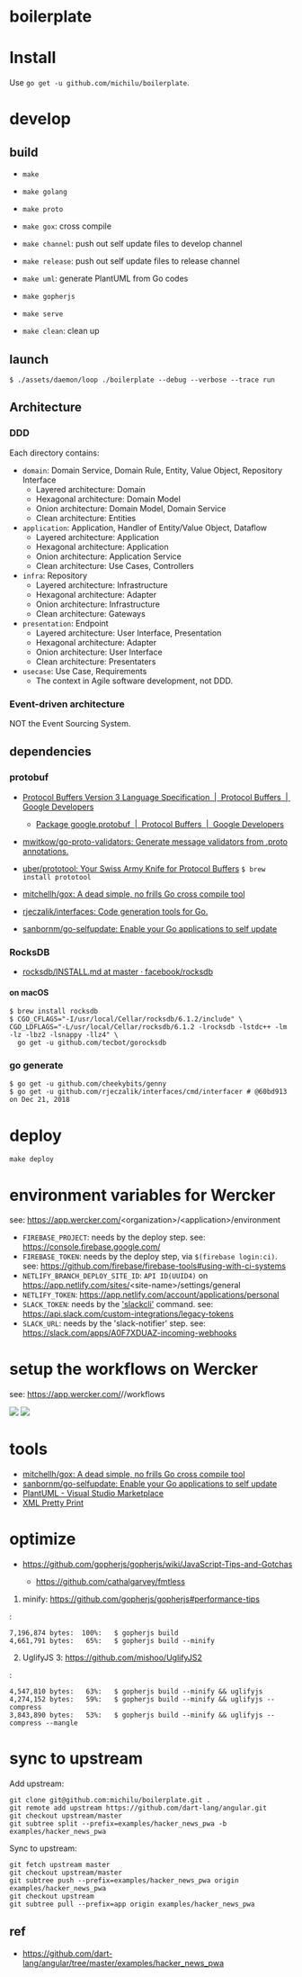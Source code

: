 # boilerplate

# Install
Use `go get -u github.com/michilu/boilerplate`.

# develop

## build

- `make`

- `make golang`
- `make proto`
- `make gox`:       cross compile
- `make channel`:   push out self update files to develop channel
- `make release`:   push out self update files to release channel
- `make uml`:       generate PlantUML from Go codes

- `make gopherjs`
- `make serve`

- `make clean`:     clean up

## launch

```console
$ ./assets/daemon/loop ./boilerplate --debug --verbose --trace run
```

## Architecture

### DDD

Each directory contains:
- `domain`: Domain Service, Domain Rule, Entity, Value Object, Repository Interface
  - Layered architecture: Domain
  - Hexagonal architecture: Domain Model
  - Onion architecture: Domain Model, Domain Service
  - Clean architecture: Entities
- `application`: Application, Handler of Entity/Value Object, Dataflow
  - Layered architecture: Application
  - Hexagonal architecture: Application
  - Onion architecture: Application Service
  - Clean architecture: Use Cases, Controllers
- `infra`: Repository
  - Layered architecture: Infrastructure
  - Hexagonal architecture: Adapter
  - Onion architecture: Infrastructure
  - Clean architecture: Gateways
- `presentation`: Endpoint
  - Layered architecture: User Interface, Presentation
  - Hexagonal architecture: Adapter
  - Onion architecture: User Interface
  - Clean architecture: Presentaters
- `usecase`: Use Case, Requirements
  - The context in Agile software development, not DDD.

### Event-driven architecture
NOT the Event Sourcing System.

## dependencies

### protobuf
- [Protocol Buffers Version 3 Language Specification  \|  Protocol Buffers  \|  Google Developers](https://developers.google.com/protocol-buffers/docs/reference/proto3-spec)
  - [Package google\.protobuf  \|  Protocol Buffers  \|  Google Developers](https://developers.google.com/protocol-buffers/docs/reference/google.protobuf)
- [mwitkow/go-proto-validators: Generate message validators from .proto annotations.](https://github.com/mwitkow/go-proto-validators/blob/master/validator.proto)
- [uber/prototool: Your Swiss Army Knife for Protocol Buffers](https://github.com/uber/prototool) `$ brew install prototool`

- [mitchellh/gox: A dead simple, no frills Go cross compile tool](https://github.com/mitchellh/gox)
- [rjeczalik/interfaces: Code generation tools for Go.](https://github.com/rjeczalik/interfaces)
- [sanbornm/go-selfupdate: Enable your Go applications to self update](https://github.com/sanbornm/go-selfupdate)

### RocksDB
- [rocksdb/INSTALL.md at master · facebook/rocksdb](https://github.com/facebook/rocksdb/blob/master/INSTALL.md#supported-platforms)

#### on macOS

```console
$ brew install rocksdb
$ CGO_CFLAGS="-I/usr/local/Cellar/rocksdb/6.1.2/include" \
CGO_LDFLAGS="-L/usr/local/Cellar/rocksdb/6.1.2 -lrocksdb -lstdc++ -lm -lz -lbz2 -lsnappy -llz4" \
  go get -u github.com/tecbot/gorocksdb
```

### go generate

```console
$ go get -u github.com/cheekybits/genny
$ go get -u github.com/rjeczalik/interfaces/cmd/interfacer # @60bd913 on Dec 21, 2018
```

# deploy

```console
make deploy
```

# environment variables for Wercker

see: https://app.wercker.com/<organization\>/<application\>/environment

- `FIREBASE_PROJECT`: needs by the deploy step. see: https://console.firebase.google.com/
- `FIREBASE_TOKEN`: needs by the deploy step, via `$(firebase login:ci)`. see: https://github.com/firebase/firebase-tools#using-with-ci-systems
- `NETLIFY_BRANCH_DEPLOY_SITE_ID`: `API ID(UUID4)` on https://app.netlify.com/sites/<site-name\>/settings/general
- `NETLIFY_TOKEN`: https://app.netlify.com/account/applications/personal
- `SLACK_TOKEN`: needs by the ['slackcli'](https://github.com/cixtor/slackcli) command. see: https://api.slack.com/custom-integrations/legacy-tokens
- `SLACK_URL`: needs by the 'slack-notifier' step. see: https://slack.com/apps/A0F7XDUAZ-incoming-webhooks

# setup the workflows on Wercker

see: https://app.wercker.com/<organization>/<application>/workflows

![](assets/wercker-pipeline.png)
![](assets/wercker-workflow.png)

# tools
- [mitchellh/gox: A dead simple, no frills Go cross compile tool](https://github.com/mitchellh/gox)
- [sanbornm/go-selfupdate: Enable your Go applications to self update](https://github.com/sanbornm/go-selfupdate)
- [PlantUML - Visual Studio Marketplace](https://marketplace.visualstudio.com/items?itemName=jebbs.plantuml)
- [XML Pretty Print](https://jsonformatter.org/xml-pretty-print)

# optimize

- https://github.com/gopherjs/gopherjs/wiki/JavaScript-Tips-and-Gotchas<Paste>
  - https://github.com/cathalgarvey/fmtless

1. minify: https://github.com/gopherjs/gopherjs#performance-tips

:

    7,196,874 bytes:  100%:   $ gopherjs build
    4,661,791 bytes:   65%:   $ gopherjs build --minify

2. UglifyJS 3: https://github.com/mishoo/UglifyJS2

:

    4,547,810 bytes:   63%:   $ gopherjs build --minify && uglifyjs
    4,274,152 bytes:   59%:   $ gopherjs build --minify && uglifyjs --compress
    3,843,890 bytes:   53%:   $ gopherjs build --minify && uglifyjs --compress --mangle

# sync to upstream

Add upstream:
```console
git clone git@github.com:michilu/boilerplate.git .
git remote add upstream https://github.com/dart-lang/angular.git
git checkout upstream/master
git subtree split --prefix=examples/hacker_news_pwa -b examples/hacker_news_pwa
```

Sync to upstream:
```console
git fetch upstream master
git checkout upstream/master
git subtree push --prefix=examples/hacker_news_pwa origin examples/hacker_news_pwa
git checkout upstream
git subtree pull --prefix=app origin examples/hacker_news_pwa
```

## ref
- https://github.com/dart-lang/angular/tree/master/examples/hacker_news_pwa
